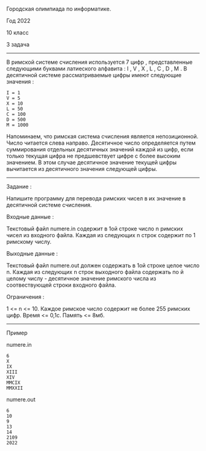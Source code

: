 Городская олимпиада по информатике.

Год 2022

10 класс

3 задача

_______________________________________________________________________________________________________________________________________________________________

В  римской системе счисления используется 7 цифр , представленные следующими буквами латиеского алфавита : I , V , X , L , C , D , M .    В десятичной системе рассматриваемые цифры
имеют следующие значения : 
  
    I = 1
    V = 5
    X = 10
    L = 50
    C = 100
    D = 500
    M = 1000
   
Напоминаем, что римская система счисления является непозиционной. Число читается слева направо. Десятичное число определяется путем суммирования отдельных десятичных значений каждой
из цифр, если только текущая цифра не предшевствует цифре с более высоким значением. В этом случае десятичное значение текущей цифры вычитается из десятичного значения следующей цифры.

________________________________________________________________________________________________________________________

Задание : 
  
  Напишите программу для перевода римских чисел в их значение в десятичной системе счисления.
  
Входные данные : 
  
  Текстовый файл numere.in содержит в 1ой строке число n римских чисел из входного файла. Каждая из следующих n строк содержит по 1 римскому числу.
  
Выходные данные : 
  
  Текстовый файл numere.out должен содержать в 1ой строке целое число n. Каждая из следующих n строк выходного файла содержать по й целому числу - десятичное значение 
  римского числа из соотвествующей строки входного файла.
  
 Ограничения :
 
  1 <= n <= 10. Каждое римское число содержит не более 255 римских цифр. Время <= 0,1c. Память <= 8мб.
 
______________________________________________________________________________________________________________________

Пример

numere.in

    6
    X
    IX
    XIII
    XIV
    MMCIX
    MMXXII
    
numere.out

    6
    10
    9
    13
    14
    2109
    2022
  
  


   
   

